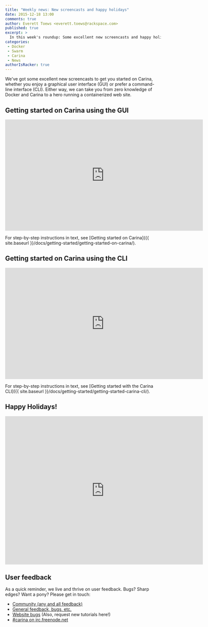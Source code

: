 ```yaml
---
title: "Weekly news: New screencasts and happy holidays"
date: 2015-12-18 13:00
comments: true
author: Everett Toews <everett.toews@rackspace.com>
published: true
excerpt: >
  In this week's roundup: Some excellent new screencasts and happy holidays from the Carina team.
categories:
 - Docker
 - Swarm
 - Carina
 - News
authorIsRacker: true
---
```


We've got some excellent new screencasts to get you started on Carina, whether you enjoy a graphical user interface (GUI) or prefer a command-line interface (CLI). Either way, we can take you from zero knowledge of Docker and Carina to a hero running a containerized web site.

## Getting started on Carina using the GUI

<iframe width="640" height="360" src="https://www.youtube.com/embed/FEzVdcwbPc4?rel=0" frameborder="0" allowfullscreen></iframe>

For step-by-step instructions in text, see [Getting started on Carina]({{ site.baseurl }}/docs/getting-started/getting-started-on-carina/).

## Getting started on Carina using the CLI

<iframe width="640" height="360" src="https://www.youtube.com/embed/HnnXMo3ecSA?rel=0" frameborder="0" allowfullscreen></iframe>

For step-by-step instructions in text, see [Getting started with the Carina CLI]({{ site.baseurl }}/docs/getting-started/getting-started-carina-cli/).

## Happy Holidays!

<iframe width="640" height="480" src="https://www.youtube.com/embed/mJszrzlTXQs?rel=0" frameborder="0" allowfullscreen></iframe>

## User feedback

As a quick reminder, we live and thrive on user feedback. Bugs? Sharp edges? Want a pony? Please get in touch:

* [Community (any and all feedback)](https://community.getcarina.com/)
* [General feedback, bugs, etc.](https://github.com/getcarina/feedback)
* [Website bugs](https://github.com/getcarina/getcarina.com/issues) (Also, request new tutorials here!)
* [#carina on irc.freenode.net](https://botbot.me/freenode/carina/)
